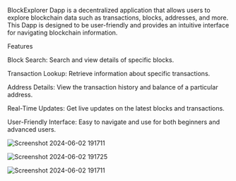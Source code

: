 BlockExplorer Dapp is a decentralized application that allows users to explore blockchain data such as transactions, blocks, addresses, and more. This Dapp is designed to be user-friendly and provides an intuitive interface for navigating blockchain information.


Features

Block Search:
Search and view details of specific blocks.

Transaction Lookup:
Retrieve information about specific transactions.

Address Details:
View the transaction history and balance of a particular address.

Real-Time Updates:
Get live updates on the latest blocks and transactions.

User-Friendly Interface:
Easy to navigate and use for both beginners and advanced users.







![Screenshot 2024-06-02 191711](https://github.com/Abdullahmazhar7/Block-Explorer/assets/107640362/d21836c2-47b4-42d1-9b9b-8f0fe80dac69)



![Screenshot 2024-06-02 191725](https://github.com/Abdullahmazhar7/Block-Explorer/assets/107640362/734724eb-416c-4cc3-ad6e-265970d74301)





![Screenshot 2024-06-02 191711](https://github.com/Abdullahmazhar7/Block-Explorer/assets/107640362/62571a7d-c924-41ab-9cf0-fd67a445ed6d)

